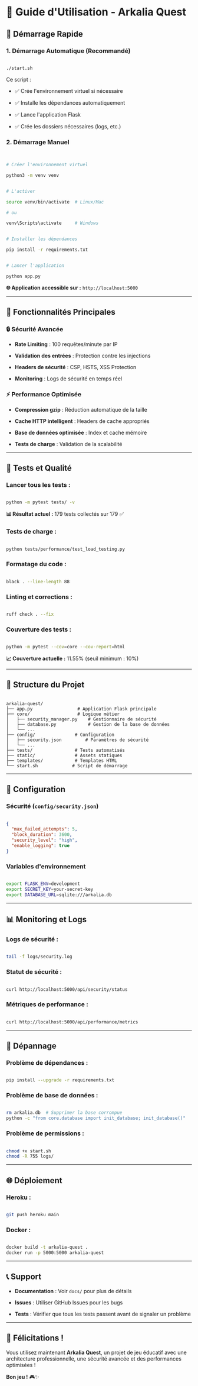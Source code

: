 
# 🚀 Guide d'Utilisation - Arkalia Quest



## 🌟 Démarrage Rapide



### 1. **Démarrage Automatique (Recommandé)**


```bash

./start.sh

```

Ce script :

- ✅ Crée l'environnement virtuel si nécessaire


- ✅ Installe les dépendances automatiquement


- ✅ Lance l'application Flask


- ✅ Crée les dossiers nécessaires (logs, etc.)



### 2. **Démarrage Manuel**


```bash


# Créer l'environnement virtuel

python3 -m venv venv


# L'activer

source venv/bin/activate  # Linux/Mac

# ou

venv\Scripts\activate     # Windows


# Installer les dépendances

pip install -r requirements.txt


# Lancer l'application

python app.py

```


**🌐 Application accessible sur :** `http://localhost:5000`

---


## 🎯 **Fonctionnalités Principales**



### 🔒 **Sécurité Avancée**


- **Rate Limiting** : 100 requêtes/minute par IP


- **Validation des entrées** : Protection contre les injections


- **Headers de sécurité** : CSP, HSTS, XSS Protection


- **Monitoring** : Logs de sécurité en temps réel



### ⚡ **Performance Optimisée**


- **Compression gzip** : Réduction automatique de la taille


- **Cache HTTP intelligent** : Headers de cache appropriés


- **Base de données optimisée** : Index et cache mémoire


- **Tests de charge** : Validation de la scalabilité


---


## 🧪 **Tests et Qualité**



### **Lancer tous les tests :**


```bash

python -m pytest tests/ -v

```

**📊 Résultat actuel :** 179 tests collectés sur 179 ✅


### **Tests de charge :**


```bash

python tests/performance/test_load_testing.py

```



### **Formatage du code :**


```bash

black . --line-length 88

```



### **Linting et corrections :**


```bash

ruff check . --fix

```



### **Couverture des tests :**


```bash

python -m pytest --cov=core --cov-report=html

```

**📈 Couverture actuelle :** 11.55% (seuil minimum : 10%)

---


## 📁 **Structure du Projet**



```

arkalia-quest/
├── app.py                 # Application Flask principale
├── core/                  # Logique métier
│   ├── security_manager.py    # Gestionnaire de sécurité
│   ├── database.py            # Gestion de la base de données
│   └── ...
├── config/               # Configuration
│   ├── security.json         # Paramètres de sécurité
│   └── ...
├── tests/                # Tests automatisés
├── static/               # Assets statiques
├── templates/            # Templates HTML
└── start.sh             # Script de démarrage

```


---


## 🔧 **Configuration**



### **Sécurité (`config/security.json`)**


```json

{
  "max_failed_attempts": 5,
  "block_duration": 3600,
  "security_level": "high",
  "enable_logging": true
}

```



### **Variables d'environnement**


```bash

export FLASK_ENV=development
export SECRET_KEY=your-secret-key
export DATABASE_URL=sqlite:///arkalia.db

```


---


## 📊 **Monitoring et Logs**



### **Logs de sécurité :**


```bash

tail -f logs/security.log

```



### **Statut de sécurité :**


```bash

curl http://localhost:5000/api/security/status

```



### **Métriques de performance :**


```bash

curl http://localhost:5000/api/performance/metrics

```


---


## 🚨 **Dépannage**



### **Problème de dépendances :**


```bash

pip install --upgrade -r requirements.txt

```



### **Problème de base de données :**


```bash

rm arkalia.db  # Supprimer la base corrompue
python -c "from core.database import init_database; init_database()"

```



### **Problème de permissions :**


```bash

chmod +x start.sh
chmod -R 755 logs/

```


---


## 🌐 **Déploiement**



### **Heroku :**


```bash

git push heroku main

```



### **Docker :**


```bash

docker build -t arkalia-quest .
docker run -p 5000:5000 arkalia-quest

```


---


## 📞 **Support**



- **Documentation** : Voir `docs/` pour plus de détails


- **Issues** : Utiliser GitHub Issues pour les bugs


- **Tests** : Vérifier que tous les tests passent avant de signaler un problème


---


## 🎉 **Félicitations !**


Vous utilisez maintenant **Arkalia Quest**, un projet de jeu éducatif avec une architecture professionnelle, une sécurité avancée et des performances optimisées !

**Bon jeu !** 🎮✨
